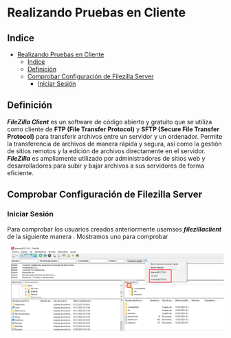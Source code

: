 # Realizando Pruebas en Cliente 
## Indice 

- [Realizando Pruebas en Cliente](#realizando-pruebas-en-cliente)
  - [Indice](#indice)
  - [Definición](#definición)
  - [Comprobar Configuración de Filezilla Server](#comprobar-configuración-de-filezilla-server)
    - [Iniciar Sesión](#iniciar-sesión)


## Definición 

***FileZilla Client*** es un software de código abierto y gratuito que se utiliza como cliente de **FTP (File Transfer Protocol)** y **SFTP (Secure File Transfer Protocol)** para transferir archivos entre un servidor y un ordenador. Permite la transferencia de archivos de manera rápida y segura, así como la gestión de sitios remotos y la edición de archivos directamente en el servidor. ***FileZilla*** es ampliamente utilizado por administradores de sitios web y desarrolladores para subir y bajar archivos a sus servidores de forma eficiente.

## Comprobar Configuración de Filezilla Server

### Iniciar Sesión

Para comprobar los usuarios creados anteriormente usamsos ***filezillaclient*** de la siguiente manera . Mostramos uno para comprobar 

![Iniciar Sesión Creados](./img/filezillaclient/1_iniciar_sesion_usuarios.png)